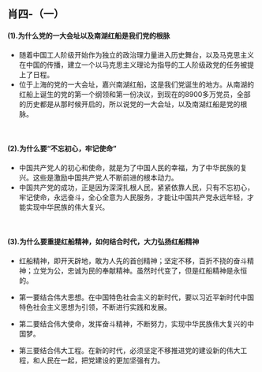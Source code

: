 ##	肖四-（一）

####	(1).为什么党的一大会址以及南湖红船是我们党的根脉

*	随着中国工人阶级开始作为独立的政治理力量进入历史舞台，以及马克思主义在中国的传播，建立一个以马克思主义理论为指导的工人阶级政党的任务被提上了日程。
*	位于上海的党的一大会址，嘉兴南湖红船，这是我们党诞生的地方。从南湖的红船上诞生的党的第一个纲领和第一份决议，到现在的8900多万党员，全部的历史都是从那时候开启的，所以说党的一大会址，以及南湖红船是党的根脉。

<br/>

####	(2).为什么要“不忘初心，牢记使命”

*	中国共产党人的初心和使命，就是为了中国人民的幸福，为了中华民族的复兴。这些是激励中国共产党人不断前进的根本动力。
*	中国共产党的成功，正是因为深深扎根人民，紧紧依靠人民，只有不忘初心，牢记使命，永远奋斗，全心全意为人民服务，才能让中国共产党永远年轻，才能实现中华民族的伟大复兴。

<br/>

####	(3).为什么要重提红船精神，如何结合时代，大力弘扬红船精神

*	红船精神，即开天辟地，敢为人先的首创精神；坚定不移，百折不挠的奋斗精神；立党为公，忠诚为民的奉献精神。虽然时代变了，但是红船精神是永恒的。

*	第一要结合伟大思想。在中国特色社会主义的新时代，要以习近平新时代中国特色社会主义思想为引领，不断进行实践和发展。
*	第二要结合伟大使命，发挥奋斗精神，不断努力，实现中华民族伟大复兴的中国梦。
*	第三要结合伟大工程。在新的时代，必须坚定不移推进党的建设新的伟大工程，和人民在一起，把党建设的更加坚强有力。

<br/>
